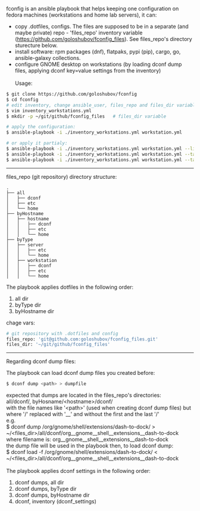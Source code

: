 fconfig is an ansible playbook that helps keeping one configuration on fedora machines (workstations and home lab servers), it can:
- copy .dotfiles, configs. The files are supposed to be in a separate (and maybe private) repo - 'files_repo' inventory variable (https://github.com/goloshubov/fconfig_files). See files_repo's directory sturecture below.
- install software: rpm packages (dnf), flatpaks, pypi (pip), cargo, go, ansible-galaxy collections.
- configure GNOME desktop on workstations (by loading dconf dump files, applying dconf key=value settings from the inventory)
\
\
Usage:
```bash
$ git clone https://github.com/goloshubov/fconfig
$ cd fconfig
# edit inventory, change ansible_user, files_repo and files_dir variables:
$ vim inventory_workstations.yml
$ mkdir -p ~/git/github/fconfig_files   # files_dir variable

# apply the configuration:
$ ansible-playbook -i ./inventory_workstations.yml workstation.yml

# or apply it partialy:
$ ansible-playbook -i ./inventory_workstations.yml workstation.yml --list-tags
$ ansible-playbook -i ./inventory_workstations.yml workstation.yml --tags dotfiles
$ ansible-playbook -i ./inventory_workstations.yml workstation.yml --tags packages,flatpaks

```

---
files_repo (git repository) directory structure:
```
.
├── all
│   ├── dconf
│   ├── etc
│   └── home
├── byHostname
│   ├── hostname
│   │   ├── dconf
│   │   ├── etc
│   │   └── home
├── byType
│   ├── server
│   │   ├── etc
│   │   └── home
│   ├── workstation
│   │   ├── dconf
│   │   ├── etc
│   │   └── home
```
The playbook applies dotfiles in the following order:
1. all dir
2. byType dir
3. byHostname dir

 chage vars:
 ```bash
 # git repository with .dotfiles and config
 files_repo: 'git@github.com:goloshubov/fconfig_files.git'
 files_dir: '~/git/github/fconfig_files'
```
---
Regarding dconf dump files:

The playbook can load dconf dump files you created before:
```bash
$ dconf dump <path> > dumpfile
```
expected that dumps are located in the files_repo's directories:\
all/dconf/, byHosname/\<hostname\>/dconf/\
with the file names like '\<path>\' (used when creating dconf dump files) but where '/' replaced with '__' and without the first and the last '/'\
e.g.\
$ dconf dump /org/gnome/shell/extensions/dash-to-dock/ > ~/\<files_dir\>/all/dconf/org__gnome__shell__extensions__dash-to-dock\
where filename is: org__gnome__shell__extensions__dash-to-dock\
the dump file will be used in the playbook then, to load dconf dump:\
$ dconf load -f /org/gnome/shell/extensions/dash-to-dock/ < ~/\<files_dir\>/all/dconf/org__gnome__shell__extensions__dash-to-dock\
\
The playbook applies dconf settings in the following order:
1. dconf dumps, all dir
2. dconf dumps, byType dir
3. dconf dumps, byHostname dir
4. dconf, inventory (dconf_settings)


